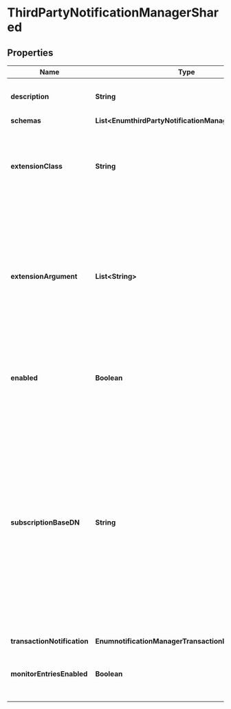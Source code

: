 

# ThirdPartyNotificationManagerShared


## Properties

| Name | Type | Description | Notes |
|------------ | ------------- | ------------- | -------------|
|**description** | **String** | A description for this Notification Manager |  [optional] |
|**schemas** | **List&lt;EnumthirdPartyNotificationManagerSchemaUrn&gt;** |  |  |
|**extensionClass** | **String** | The fully-qualified name of the Java class providing the logic for the Third Party Notification Manager. |  |
|**extensionArgument** | **List&lt;String&gt;** | The set of arguments used to customize the behavior for the Third Party Notification Manager. Each configuration property should be given in the form &#39;name&#x3D;value&#39;. |  [optional] |
|**enabled** | **Boolean** | Indicates whether this Notification Manager is enabled within the server. |  |
|**subscriptionBaseDN** | **String** | Specifies the DN of the entry below which subscription data is stored for this Notification Manager. This needs to be in the backend that has the data to be notified on, and must not be the same entry as the backend base DN. The subscription base DN entry does not need to exist as it will be created by the server. |  |
|**transactionNotification** | **EnumnotificationManagerTransactionNotificationProp** |  |  [optional] |
|**monitorEntriesEnabled** | **Boolean** | Enables monitor entries for this Notification Manager. |  [optional] |




